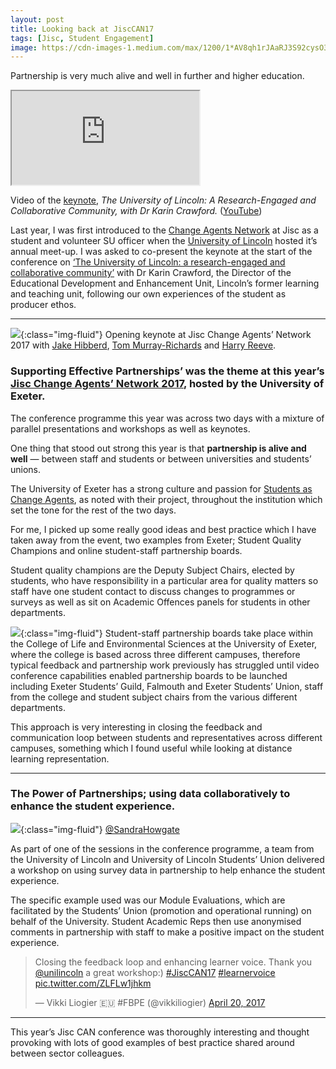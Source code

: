 ```yaml
---
layout: post
title: Looking back at JiscCAN17
tags: [Jisc, Student Engagement]
image: https://cdn-images-1.medium.com/max/1200/1*AV8qh1rJAaRJ3S92cysO3w.png
---
```


<p class="lead">Partnership is very much alive and well in further and higher education.</p>
<!--more-->

<div class="embed-responsive embed-responsive-16by9">
  <iframe class="embed-responsive-item" src="https://www.youtube-nocookie.com/embed/sFbDzA55ROI" allow="accelerometer; autoplay; encrypted-media; gyroscope; picture-in-picture" allowfullscreen></iframe>
</div>

<span class="figcaption_hack">Video of the
[keynote](https://can.jiscinvolve.org/wp/files/2016/06/University-of-Lincoln-Keynote.pdf),
*The University of Lincoln: A Research-Engaged and Collaborative Community, with
Dr Karin Crawford.* ([YouTube](https://www.youtube.com/watch?v=sFbDzA55ROI))</span>

Last year, I was first introduced to the [Change Agents
Network](https://can.jiscinvolve.org/wp/) at Jisc as a student and volunteer SU
officer when the [University of Lincoln](http://edeu.lincoln.ac.uk/event/jisc/)
hosted it’s annual meet-up. I was asked to co-present the keynote at the start
of the conference on [‘The University of Lincoln: a research-engaged and
collaborative
community’](https://can.jiscinvolve.org/wp/files/2016/06/University-of-Lincoln-Keynote.pdf) with Dr Karin Crawford, the Director of the Educational Development and
Enhancement Unit, Lincoln’s former learning and teaching unit, following our own
experiences of the student as producer ethos.

*****

![](https://cdn-images-1.medium.com/max/1200/1*eSmybacr_qvjT5cE826oXg.png){:class="img-fluid"}
<span class="figcaption_hack">Opening keynote at Jisc Change Agents’ Network 2017 with [Jake
Hibberd](https://twitter.com/HibberdJake), [Tom
Murray-Richards](https://twitter.com/FXU_Exeter) and [Harry
Reeve](https://twitter.com/ExeEducation).</span>

### Supporting Effective Partnerships’ was the theme at this year’s [Jisc Change Agents’ Network 2017](http://www.exeter.ac.uk/academic-skills-engagement-team/student-engagement/can2017/), hosted by the University of Exeter.

The conference programme this year was across two days with a mixture of
parallel presentations and workshops as well as keynotes.

One thing that stood out strong this year is that **partnership is alive and
well** — between staff and students or between universities and students’
unions.

The University of Exeter has a strong culture and passion for [Students as
Change Agents](http://www.exeter.ac.uk/academic-skills-engagement-team/student-engagement/change/),
as noted with their project, throughout the institution which set the tone for
the rest of the two days.

For me, I picked up some really good ideas and best practice which I have taken
away from the event, two examples from Exeter; Student Quality Champions and
online student-staff partnership boards.

Student quality champions are the Deputy Subject Chairs, elected by students,
who have responsibility in a particular area for quality matters so staff have
one student contact to discuss changes to programmes or surveys as well as sit
on Academic Offences panels for students in other departments.

![](https://cdn-images-1.medium.com/max/1200/1*dZtjMcf0f2GHTtYl_qRmwg.png){:class="img-fluid"}
Student-staff partnership boards take place within the College of Life and
Environmental Sciences at the University of Exeter, where the college is based
across three different campuses, therefore typical feedback and partnership work
previously has struggled until video conference capabilities enabled partnership
boards to be launched including Exeter Students’ Guild, Falmouth and Exeter
Students’ Union, staff from the college and student subject chairs from the
various different departments.

This approach is very interesting in closing the feedback and communication loop
between students and representatives across different campuses, something which
I found useful while looking at distance learning representation.

*****



### The Power of Partnerships; using data collaboratively to enhance the student experience.
![](https://cdn-images-1.medium.com/max/1200/1*AV8qh1rJAaRJ3S92cysO3w.png){:class="img-fluid"}
<span class="figcaption_hack">[@SandraHowgate](http://twitter.com/SandraHowgate)</span>

As part of one of the sessions in the conference programme, a team from the
University of Lincoln and University of Lincoln Students’ Union delivered a
workshop on using survey data in partnership to help enhance the student
experience.

The specific example used was our Module Evaluations, which are facilitated by
the Students’ Union (promotion and operational running) on behalf of the
University. Student Academic Reps then use anonymised comments in partnership
with staff to make a positive impact on the student experience.

<blockquote class="twitter-tweet" data-lang="en"><p lang="en" dir="ltr">Closing the feedback loop and enhancing learner voice. Thank you <a href="https://twitter.com/unilincoln?ref_src=twsrc%5Etfw">@unilincoln</a> a great workshop:) <a href="https://twitter.com/hashtag/JiscCAN17?src=hash&amp;ref_src=twsrc%5Etfw">#JiscCAN17</a> <a href="https://twitter.com/hashtag/learnervoice?src=hash&amp;ref_src=twsrc%5Etfw">#learnervoice</a> <a href="https://t.co/ZLFLw1jhkm">pic.twitter.com/ZLFLw1jhkm</a></p>&mdash; Vikki Liogier 🇪🇺 #FBPE (@vikkiliogier) <a href="https://twitter.com/vikkiliogier/status/855069624949497857?ref_src=twsrc%5Etfw">April 20, 2017</a></blockquote>
<script async src="https://platform.twitter.com/widgets.js" charset="utf-8"></script>


*****

This year’s Jisc CAN conference was thoroughly interesting and thought provoking
with lots of good examples of best practice shared around between sector
colleagues.
